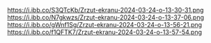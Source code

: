 https://i.ibb.co/S3QTcKb/Zrzut-ekranu-2024-03-24-o-13-30-31.png
https://i.ibb.co/N7gkwzs/Zrzut-ekranu-2024-03-24-o-13-37-06.png
https://i.ibb.co/gWnf1Sg/Zrzut-ekranu-2024-03-24-o-13-56-21.png
https://i.ibb.co/f1QFTK7/Zrzut-ekranu-2024-03-24-o-13-57-54.png